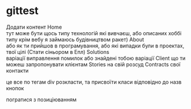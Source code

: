 # gittest
Додати контент 
Home	
  тут може бути щось типу технологій які вивчаєш, або описаних хоббі типу крім вебу я займаюсь будівництвом ракет)
About	
  або як ти прийшов в програмування, або які випадки були в проектах, твої цілі (Стати сіньором в Епл)
Solutions	
  варіації виправлення помилок або знайдені тобою варіації 
Client 
  що ти можеш запропонувати клієнтам
Stories	
  на свій розсуд
Contracts
  свої контакти
  
  
  
  це все по тегам div розкласти, та присвоїти класи відповідно до назв кнопок
  
  погратися з позиціюванням
